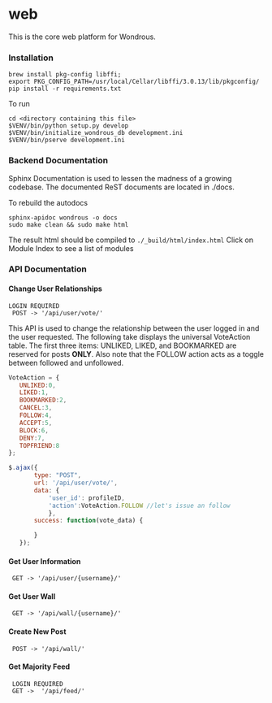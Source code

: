 # web
This is the core web platform for Wondrous.


### Installation
```
brew install pkg-config libffi;
export PKG_CONFIG_PATH=/usr/local/Cellar/libffi/3.0.13/lib/pkgconfig/
pip install -r requirements.txt
```
To run
```
cd <directory containing this file>
$VENV/bin/python setup.py develop
$VENV/bin/initialize_wondrous_db development.ini
$VENV/bin/pserve development.ini
```

### Backend Documentation
Sphinx Documentation is used to lessen the madness of a growing codebase. The documented ReST documents are located in ./docs.

To rebuild the autodocs
```
sphinx-apidoc wondrous -o docs
sudo make clean && sudo make html
```

The result html should be compiled to ```./_build/html/index.html```
Click on Module Index to see a list of modules

### API Documentation

#### Change User Relationships
```
LOGIN REQUIRED
 POST -> '/api/user/vote/'
 ```
 This API is used to change the relationship between the user logged in and the user requested. The following take displays the universal VoteAction table. The first three items: UNLIKED, LIKED, and BOOKMARKED are reserved for posts **ONLY**. Also note that the FOLLOW action acts as a toggle between followed and unfollowed.  
 ```javascript
 VoteAction = {
    UNLIKED:0,
    LIKED:1,
    BOOKMARKED:2,
    CANCEL:3,
    FOLLOW:4,
    ACCEPT:5,
    BLOCK:6,
    DENY:7,
    TOPFRIEND:8
};

 $.ajax({
        type: "POST",
        url: '/api/user/vote/',
        data: {
            'user_id': profileID,
            'action':VoteAction.FOLLOW //let's issue an follow
            },
        success: function(vote_data) {

        }
    });
```
 #### Get User Information
```
 GET -> '/api/user/{username}/'
```

 #### Get User Wall
```
 GET -> '/api/wall/{username}/'
 ```
 #### Create New Post
```
 POST -> '/api/wall/'
 ```
 #### Get Majority Feed
```
 LOGIN REQUIRED
 GET ->  '/api/feed/'
 ```





 
